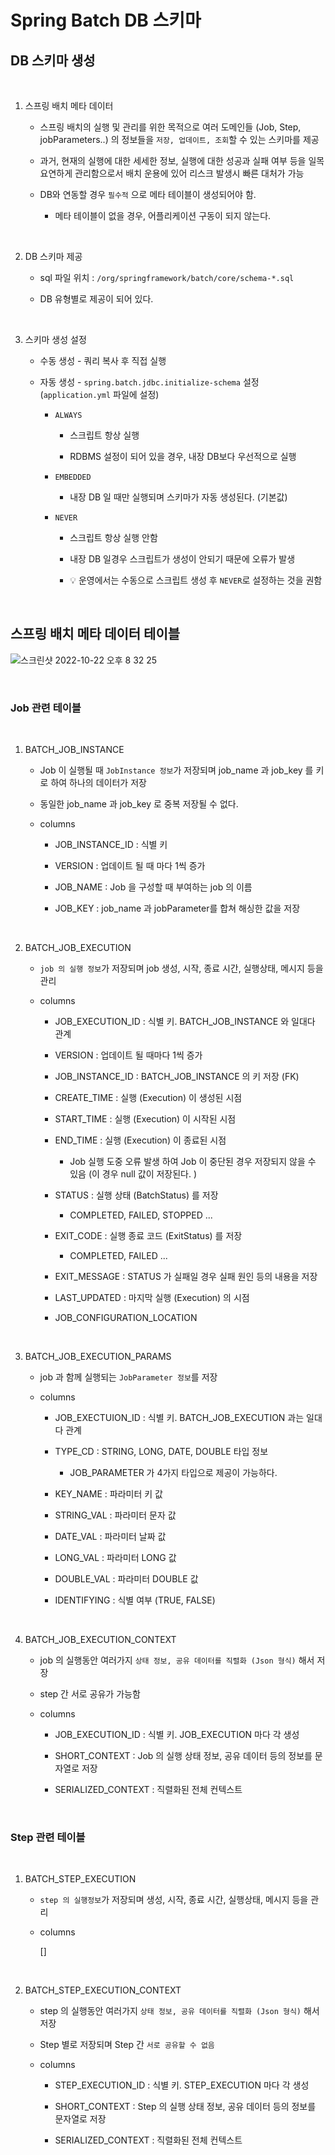 # Spring Batch DB 스키마 


## DB 스키마 생성 

<br>

1. 스프링 배치 메타 데이터

    - 스프링 배치의 실행 및 관리를 위한 목적으로 여러 도메인들 (Job, Step, jobParameters..) 의 정보들을 `저장, 업데이트, 조회`할 수 있는 스키마를 제공 

    - 과거, 현재의 실행에 대한 세세한 정보, 실행에 대한 성공과 실패 여부 등을 일목요연하게 관리함으로서 배치 운용에 있어 리스크 발생시 빠른 대처가 가능

    - DB와 연동할 경우 `필수적` 으로 메타 테이블이 생성되어야 함.

        - 메타 테이블이 없을 경우, 어플리케이션 구동이 되지 않는다.

<br>

2. DB 스키마 제공

    - sql 파일 위치 : `/org/springframework/batch/core/schema-*.sql`

    - DB 유형별로 제공이 되어 있다.

<br>

3. 스키마 생성 설정

    - 수동 생성 - 쿼리 복사 후 직접 실행

    - 자동 생성 - `spring.batch.jdbc.initialize-schema` 설정 (`application.yml` 파일에 설정)

        - `ALWAYS`

            - 스크립트 항상 실행

            - RDBMS 설정이 되어 있을 경우, 내장 DB보다 우선적으로 실행

        - `EMBEDDED` 

            - 내장 DB 일 때만 실행되며 스키마가 자동 생성된다. (기본값)

        - `NEVER`

            - 스크립트 항상 실행 안함

            - 내장 DB 일경우 스크립트가 생성이 안되기 때문에 오류가 발생

            - 💡 운영에서는 수동으로 스크립트 생성 후 `NEVER`로 설정하는 것을 권함 

<br>

## 스프링 배치 메타 데이터 테이블 

![스크린샷 2022-10-22 오후 8 32 25](https://user-images.githubusercontent.com/74750901/197339504-5096fd89-a24a-4a3f-b82b-a1ebd6a62c12.png)

<br>

### Job 관련 테이블

<br>

1. BATCH_JOB_INSTANCE

    - Job 이 실행될 때 `JobInstance 정보`가 저장되며 job_name 과 job_key 를 키로 하여 하나의 데이터가 저장

    - 동일한 job_name 과 job_key 로 중복 저장될 수 없다. 

    - columns 

        - JOB_INSTANCE_ID : 식별 키

        - VERSION : 업데이트 될 때 마다 1씩 증가

        - JOB_NAME : Job 을 구성할 때 부여하는 job 의 이름

        - JOB_KEY : job_name 과 jobParameter를 합쳐 해싱한 값을 저장

<br>

2. BATCH_JOB_EXECUTION

    - `job 의 실행 정보`가 저장되며 job 생성, 시작, 종료 시간, 실행상태, 메시지 등을 관리 

    - columns

        - JOB_EXECUTION_ID : 식별 키. BATCH_JOB_INSTANCE 와 일대다 관계

        - VERSION : 업데이트 될 때마다 1씩 증가

        - JOB_INSTANCE_ID : BATCH_JOB_INSTANCE 의 키 저장 (FK)

        - CREATE_TIME : 실행 (Execution) 이 생성된 시점

        - START_TIME : 실행 (Execution) 이 시작된 시점

        - END_TIME : 실행 (Execution) 이 종료된 시점

            - Job 실행 도중 오류 발생 하여 Job 이 중단된 경우 저장되지 않을 수 있음 (이 경우 null 값이 저장된다. )

        - STATUS : 실행 상태 (BatchStatus) 를 저장 

            - COMPLETED, FAILED, STOPPED ...

        - EXIT_CODE : 실행 종료 코드 (ExitStatus) 를 저장

            - COMPLETED, FAILED ...

        - EXIT_MESSAGE : STATUS 가 실패일 경우 실패 원인 등의 내용을 저장

        - LAST_UPDATED : 마지막 실행 (Execution) 의 시점

        - JOB_CONFIGURATION_LOCATION

<br>


3. BATCH_JOB_EXECUTION_PARAMS

    - job 과 함께 실행되는 `JobParameter 정보`를 저장

    - columns

        - JOB_EXECTUION_ID : 식별 키. BATCH_JOB_EXECUTION 과는 일대다 관계

        - TYPE_CD : STRING, LONG, DATE, DOUBLE 타입 정보

            - JOB_PARAMETER 가 4가지 타입으로 제공이 가능하다. 

        - KEY_NAME : 파라미터 키 값

        - STRING_VAL : 파라미터 문자 값

        - DATE_VAL : 파라미터 날짜 값
        
        - LONG_VAL : 파라미터 LONG 값

        - DOUBLE_VAL : 파라미터 DOUBLE 값

        - IDENTIFYING : 식별 여부 (TRUE, FALSE)

<br>


4. BATCH_JOB_EXECUTION_CONTEXT

    - job 의 실행동안 여러가지 `상태 정보, 공유 데이터를 직렬화 (Json 형식)` 해서 저장

    - step 간 서로 공유가 가능함 

    - columns

        - JOB_EXECUTION_ID : 식별 키. JOB_EXECUTION 마다 각 생성

        - SHORT_CONTEXT : Job 의 실행 상태 정보, 공유 데이터 등의 정보를 문자열로 저장

        - SERIALIZED_CONTEXT : 직렬화된 전체 컨텍스트

<br>


### Step 관련 테이블 

<br>

1. BATCH_STEP_EXECUTION

    - `step 의 실행정보`가 저장되며 생성, 시작, 종료 시간, 실행상태, 메시지 등을 관리 

    - columns

        []

<br>

2. BATCH_STEP_EXECUTION_CONTEXT

    - step 의 실행동안 여러가지 `상태 정보, 공유 데이터를 직렬화 (Json 형식)` 해서 저장 

    - Step 별로 저장되며 Step 간 `서로 공유할 수 없음 `

    - columns 

        - STEP_EXECUTION_ID : 식별 키. STEP_EXECUTION 마다 각 생성

        - SHORT_CONTEXT : Step 의 실행 상태 정보, 공유 데이터 등의 정보를 문자열로 저장

        - SERIALIZED_CONTEXT : 직렬화된 전체 컨텍스트


